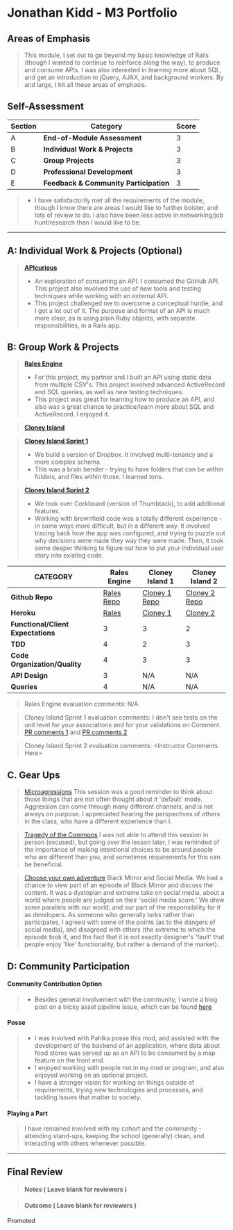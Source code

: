 # Jonathan Kidd - M3 Portfolio

## Areas of Emphasis

> This module, I set out to go beyond my basic knowledge of Rails (though I wanted to continue to reinforce along the way), to produce and consume APIs. I was also interested in learning more about SQL, and get an introduction to jQuery, AJAX, and background workers. By and large, I hit all these areas of emphasis.

## Self-Assessment

| Section | Category | Score |
| --- | ----- | --- |
| A | **End-of-Module Assessment** | 3 |
| B | **Individual Work & Projects** | 3 |
| C | **Group Projects** | 3 |
| D | **Professional Development** | 3 |
| E | **Feedback & Community Participation** | 3 |

>* I have satisfactorily met all the requirements of the module, though I know there are areas I would like to further bolster, and lots of review to do. I also have been less active in networking/job hunt/research than I would like to be.

-----------------------

## A: Individual Work & Projects (Optional)

> **[APIcurious](http://backend.turing.io/module3/projects/apicurious)**
>* An exploration of consuming an API. I consumed the GitHub API. This project also involved the use of new tools and testing techniques while working with an external API.
>* This project challenged me to overcome a conceptual hurdle, and I got a lot out of it. The purpose and format of an API is much more clear, as is using plain Ruby objects, with separate responsibilities, in a Rails app.


## B: Group Work & Projects

> **[Rales Engine](http://backend.turing.io/module3/projects/rails_engine)**
>* For this project, my partner and I built an API using static data from multiple CSV's. This project involved advanced ActiveRecord and SQL queries, as well as new testing techniques.
>* This project was great for learning how to produce an API, and also was a great chance to practice/learn more about SQL and ActiveRecord. I enjoyed it.

> **[Cloney Island](http://backend.turing.io/module3/projects/cloney_island/cloney_island)**

> **[Cloney Island Sprint 1](https://github.com/jk1dd/grab_bag)**
>* We build a version of Dropbox. It involved multi-tenancy and a more complex schema.
>* This was a brain bender - trying to have folders that can be within folders, and files within those. I learned tons.

> **[Cloney Island Sprint 2](https://github.com/josh-works/corkboard)**
>* We took over Corkboard (version of Thumbtack), to add additional features.
>* Working with brownfield code was a totally different experience - in some ways more difficult, but in a different way. It involved tracing back how the app was configured, and trying to puzzle out why decisions were made they way they were made. Then, it took some deeper thinking to figure out how to put your individual user story into existing code.

| CATEGORY | Rales Engine | Cloney Island 1 | Cloney Island 2 |
| --- | --- | --- | --- |
| **Github Repo** | [Rales Repo](https://github.com/jk1dd/rales-engine) | [Cloney 1 Repo](https://github.com/jk1dd/grab_bag) | [Cloney 2 Repo](https://github.com/josh-works/corkboard) |
| **Heroku** | [Rales](https://) | [Cloney 1](https://) | [Cloney 2](https://corkboarded.herokuapp.com/) |
| **Functional/Client Expectations** | 3 | 3 | 2 |
| **TDD** | 4 | 2 | 3 |
| **Code Organization/Quality** | 4 | 3 | 3 |
| **API Design** | 3 | N/A | N/A |
| **Queries** | 4 | N/A | N/A |

> Rales Engine evaluation comments:
N/A

> Cloney Island Sprint 1 evaluation comments:
I don't see tests on the unit level for your associations and for your validations on Comment. [PR comments 1](https://github.com/glassjoseph/grab_bag/pull/33#pullrequestreview-40546032) and [PR comments 2](https://github.com/glassjoseph/grab_bag/pull/38#pullrequestreview-40544726)

> Cloney Island Sprint 2 evaluation comments:
\<Instructor Comments Here>

## C. **Gear Ups**

> [Microagressions](https://github.com/turingschool/gear-up/blob/master/microaggressions_original.markdown)
This session was a good reminder to think about those things that are not often thought about it 'default' mode. Aggression can come through many different channels, and is not always on purpose. I appreciated hearing the perspectives of others in the class, who have a different experience than I.

> [Tragedy of the Commons](https://github.com/turingschool/gear-up/blob/master/tragedy_of_the_commons.markdown)
I was not able to attend this session in person (excused), but going over the lesson later, I was reminded of the importance of making intentional choices to be around people who are different than you, and sometimes requirements for this can be beneficial.

> [Choose your own adventure](https://github.com/turingschool/gear-up/)
Black Mirror and Social Media. We had a chance to view part of an episode of Black Mirror and discuss the content. It was a dystopian and extreme take on social media, about a world where people are judged on their 'social media score.' We drew some parallels with our world, and our part of the responsibility for it as developers. As someone who generally lurks rather than participates, I agreed with some of the points (as to the dangers of social media), and disagreed with others (the extreme to which the episode took it, and the fact that it is not exactly designer's 'fault' that people enjoy 'like' functionality, but rather a demand of the market).


## D: Community Participation

#### **Community Contribution Option**
>* Besides general involvement with the community, I wrote a blog post on a tricky asset pipeline issue, which can be found [here](https://medium.com/@jklafdjklveo/troubleshooting-the-un-troubleshootable-in-rails-5-0-1-3bd2c60d367e)

#### **Posse**
  >* I was involved with Pahlka posse this mod, and assisted with the development of the backend of an application, where data about food stores was served up as an API to be consumed by a map feature on the front end.
  >* I enjoyed working with people not in my mod or program, and also enjoyed working on an optional project.
  >* I have a stronger vision for working on things outside of requirements, trying new technologies and processes, and tackling issues that matter to society.

#### **Playing a Part**

> I have remained involved with my cohort and the community - attending stand-ups, keeping the school (generally) clean, and interacting with others whenever possible.

------------------

## Final Review

> #### Notes ( Leave blank for reviewers )

> #### Outcome ( Leave blank for reviewers )

Promoted
